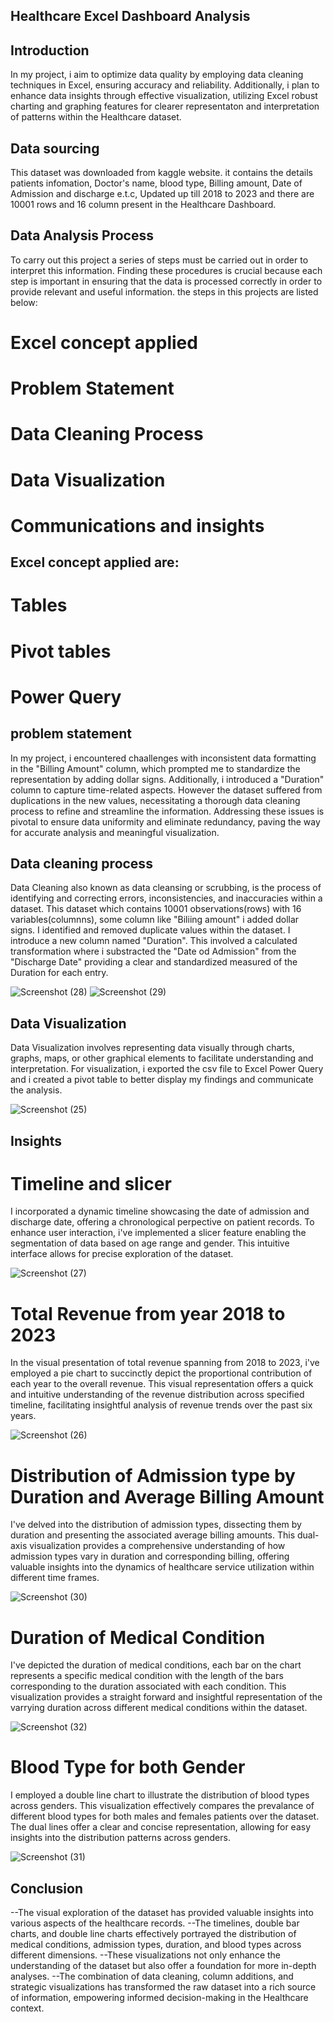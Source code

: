 ## Healthcare Excel Dashboard Analysis
## Introduction
In my project, i aim to optimize data quality by employing data cleaning techniques in Excel, ensuring accuracy and reliability. Additionally, i plan to enhance data insights through effective visualization, utilizing Excel robust charting and graphing features for clearer representaton and interpretation of patterns within the Healthcare dataset.

## Data sourcing 
This dataset was downloaded from kaggle website. it contains the details patients infomation, Doctor's name, blood type, Billing amount, Date of Admission and discharge e.t.c, Updated up till 2018 to 2023 and there are 10001 rows and 16 column present in the Healthcare Dashboard.

## Data Analysis Process
To carry out this project a series of steps must be carried out in order to interpret this information. Finding these procedures is crucial because each step is important in ensuring that the data is processed correctly in order to provide relevant and useful information. the steps in this projects are listed below:

# Excel concept applied
# Problem Statement 
# Data Cleaning Process
# Data Visualization
# Communications and insights

## Excel concept applied are:

# Tables
# Pivot tables 
# Power Query

## problem statement
In my project, i encountered chaallenges with inconsistent data formatting in the "Billing Amount" column, which prompted me to standardize the representation by adding dollar signs.
Additionally, i introduced a "Duration" column to capture time-related aspects. However the dataset suffered from duplications in the new values, necessitating a thorough data cleaning process to refine and streamline the information.
Addressing these issues is pivotal to ensure data uniformity and eliminate redundancy, paving the way for accurate analysis and meaningful visualization.

## Data cleaning process
Data Cleaning also known as data cleansing or scrubbing, is the process of identifying and correcting errors, inconsistencies, and inaccuracies within a dataset. This dataset which contains 10001 observations(rows) with 16 variables(columnns), some column like "Biliing amount" i added dollar signs. I identified and removed duplicate values within the dataset. 
I introduce a new column named "Duration". This involved a calculated transformation where i substracted the "Date od Admission" from the "Discharge Date" providing a clear and standardized measured of the Duration for each entry.

![Screenshot (28)](https://github.com/olaanalyst/Excel_project/assets/141564936/6ebf0f1e-50f3-4705-af32-1330f3aa5fb5)
![Screenshot (29)](https://github.com/olaanalyst/Excel_project/assets/141564936/118dca6c-a498-429f-ac4d-c88abda9786d)

## Data Visualization
Data Visualization involves representing data visually through charts, graphs, maps, or other graphical elements to facilitate understanding and interpretation.
For visualization, i exported the csv file to Excel Power Query and i created a pivot table to better display my findings and communicate the analysis.

![Screenshot (25)](https://github.com/olaanalyst/Excel_project/assets/141564936/20fa75e8-a5de-41d6-8723-6d3ef1a09d30)

## Insights
# Timeline and slicer
I incorporated a dynamic timeline showcasing the date of admission and discharge date, offering a chronological perpective on patient records.
To enhance user interaction, i've implemented a slicer feature enabling the segmentation of data based on age range and gender. This intuitive interface allows for precise exploration of the dataset. 

![Screenshot (27)](https://github.com/olaanalyst/Excel_project/assets/141564936/d5cb0e2b-384a-45b9-9158-b01e8c76bd5d)

# Total Revenue from year 2018 to 2023
In the visual presentation of total revenue spanning from 2018 to 2023, i've employed a pie chart to succinctly depict the proportional contribution of each year to the overall revenue. This visual representation offers a quick and intuitive understanding of the revenue distribution across specified timeline, facilitating insightful analysis of revenue trends over the past six years.

![Screenshot (26)](https://github.com/olaanalyst/Excel_project/assets/141564936/3181aa9e-a3af-4f54-b957-c65f99642059)

# Distribution of Admission type by Duration and Average Billing Amount
I've delved into the distribution of admission types, dissecting them by duration and presenting the associated average billing amounts. 
This dual-axis visualization provides a comprehensive understanding of how admission types vary in duration and  corresponding billing, offering valuable insights into the dynamics of healthcare service utilization within different time frames.

![Screenshot (30)](https://github.com/olaanalyst/Excel_project/assets/141564936/0a02cc11-9b3e-4886-b024-36a1ccebdf1b)

# Duration of Medical Condition
I've depicted the duration of medical conditions, each bar on the chart represents a specific medical condition with the length of the bars corresponding to the duration associated with each condition. This visualization provides a straight forward and insightful representation of the varrying duration across different medical conditions within the dataset.

![Screenshot (32)](https://github.com/olaanalyst/Excel_project/assets/141564936/79184fd1-08b0-435e-b034-7ac78ce131a3)

# Blood Type for both Gender
I employed a double line chart to illustrate the distribution of blood types across genders. This visualization effectively compares the prevalance of different blood types for both males and females patients over the dataset. The dual lines offer a clear and concise representation, allowing for easy insights into the distribution patterns across genders. 

![Screenshot (31)](https://github.com/olaanalyst/Excel_project/assets/141564936/20ff46c6-c35f-4bce-b681-130066618a72)

## Conclusion
--The visual exploration of the dataset has provided valuable insights into various aspects of the healthcare records.
--The timelines, double bar charts, and double line charts effectively portrayed the distribution of medical conditions, admission types, duration, and blood types across different dimensions.
--These visualizations not only enhance the understanding of the dataset but also offer a foundation for more in-depth analyses.
--The combination of data cleaning, column additions, and strategic visualizations has transformed the raw dataset into a rich source of information, empowering informed decision-making in the Healthcare context.

